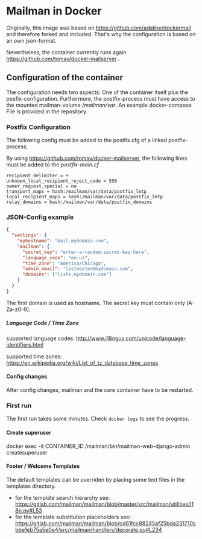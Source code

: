 # Mailman in Docker

Originally, this image was based on https://github.com/adaline/dockermail and therefore forked and included. That's why the configuration is based on an own json-format.

Nevertheless, the container currently runs again https://github.com/tomav/docker-mailserver .

## Configuration of the container

The configuration needs two aspects: One of the container itself plus the posfix-configuration.
Furthermore, the postfix-process must have access to the mounted mailman-volume _/mailman/var_.
An example docker-compose File is provided in the repository.

### Postfix Configuration

The following config must be added to the postfix.cfg of a linked postfix-process.

By using https://github.com/tomav/docker-mailserver, the following lines must be added to the _postfix-main.cf_ .

```
recipient_delimiter = +
unknown_local_recipient_reject_code = 550
owner_request_special = no
transport_maps = hash:/mailman/var/data/postfix_lmtp
local_recipient_maps = hash:/mailman/var/data/postfix_lmtp
relay_domains = hash:/mailman/var/data/postfix_domains
```

### JSON-Config example

```json
{
  "settings": {
    "myhostname": "mail.mydomain.com",
    "mailman": {
      "secret_key": "enter-a-random-secret-key-here",
      "language_code": "en-us",
      "time_zone": "America/Chicago",
      "admin_email": "listmaster@mydomain.com",
      "domains": ["lists.mydomain.com"]
    }
  }
}
```

The first domain is used as hostname. The secret key must contain only [A-Za-z0-9].

##### Language Code / Time Zone

supported language codes: http://www.i18nguy.com/unicode/language-identifiers.html

supported time zones: https://en.wikipedia.org/wiki/List_of_tz_database_time_zones

#### Config changes

After config changes, mailman and the core container have to be restarted.

### First run

The first run takes some minutes. Check `docker logs` to see the progress.

#### Create superuser

docker exec -it CONTAINER_ID /mailman/bin/mailman-web-django-admin createsuperuser

#### Footer / Welcome Templates

The default templates can be overriden by placing some text files in the templates directory.

* for the template search hierarchy see: https://gitlab.com/mailman/mailman/blob/master/src/mailman/utilities/i18n.py#L53
* for the template substitution placeholders see: https://gitlab.com/mailman/mailman/blob/cd61fcc88245af25bda231710cbbe1eb75a5e0e4/src/mailman/handlers/decorate.py#L234
